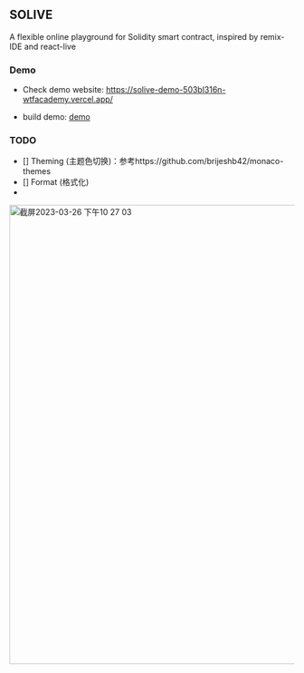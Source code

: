 ## SOLIVE 

A flexible online playground for Solidity smart contract, inspired by remix-IDE and react-live

### Demo
- Check demo website: https://solive-demo-503bl316n-wtfacademy.vercel.app/

- build demo: [demo](./apps/demo)

### TODO
- [] Theming (主题色切换)：参考https://github.com/brijeshb42/monaco-themes
- [] Format (格式化)
-

<img width="810" alt="截屏2023-03-26 下午10 27 03" src="https://user-images.githubusercontent.com/14728591/227782449-55ab64e2-964b-4b6e-a19a-6471aa5c3a4b.png">
